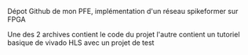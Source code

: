 Dépot Github de mon PFE, implémentation d'un réseau spikeformer sur FPGA

Une des 2 archives contient le code du projet l'autre contient un tutoriel basique de vivado HLS avec un projet de test
